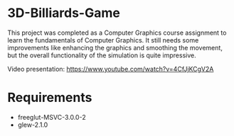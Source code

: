 # 3D-Billiards-Game
This project was completed as a Computer Graphics course assignment to learn the fundamentals of Computer Graphics. It still needs some improvements like enhancing the graphics and smoothing the movement, but the overall functionality of the simulation is quite impressive.

Video presentation: https://www.youtube.com/watch?v=4CfJjKCgV2A

# Requirements
  - freeglut-MSVC-3.0.0-2
  - glew-2.1.0

